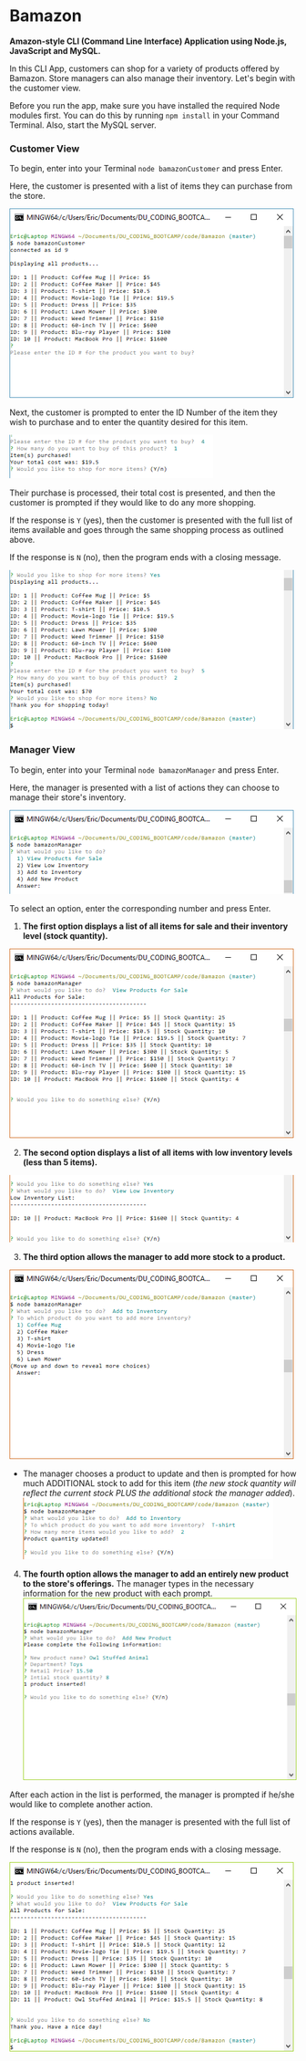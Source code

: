 # Bamazon
__Amazon-style CLI (Command Line Interface) Application using Node.js, JavaScript and MySQL.__

In this CLI App, customers can shop for a variety of products offered by Bamazon. Store managers can also manage their inventory. Let's begin with the customer view.

Before you run the app, make sure you have installed the required Node modules first. You can do this by running `npm install` in your Command Terminal. Also, start the MySQL server.

### Customer View
To begin, enter into your Terminal `node bamazonCustomer` and press Enter. 

Here, the customer is presented with a list of items they can purchase from the store.

![Starting the Program](/images/bamCust_productList.PNG)

Next, the customer is prompted to enter the ID Number of the item they wish to purchase and to enter the quantity desired for this item.

![Buying a Product](/images/bamCust_buyProduct.PNG)

Their purchase is processed, their total cost is presented, and then the customer is prompted if they would like to do any more shopping.

If the response is `Y` (yes), then the customer is presented with the full list of items available and goes through the same shopping process as outlined above.

If the response is `N` (no), then the program ends with a closing message.

![Ending the Program](/images/bamCust_buyMoreThenEndProg.PNG)


### Manager View
To begin, enter into your Terminal `node bamazonManager` and press Enter. 

Here, the manager is presented with a list of actions they can choose to manage their store's inventory.

![Starting the Program](/images/bamManager_start.PNG)

To select an option, enter the corresponding number and press Enter.

1. __The first option displays a list of all items for sale and their inventory level (stock quantity).__

![List all Products](/images/bamManager_listStock.PNG)

2. __The second option displays a list of all items with low inventory levels (less than 5 items).__

![List Low Inventory](/images/bamManager_lowStock.PNG)

3. __The third option allows the manager to add more stock to a product.__

![Add Inventory](/images/bamManager_addInventory.PNG)

  - The manager chooses a product to update and then is prompted for how much ADDITIONAL stock to add for this item (*the new stock quantity will reflect the current stock PLUS the additional stock the manager added*).
   ![Updated Inventory](/images/bamManager_stockUpdated.PNG)

4. __The fourth option allows the manager to add an entirely new product to the store's offerings.__
The manager types in the necessary information for the new product with each prompt.
![Add New Product](/images/bamManager_newProduct.PNG)


After each action in the list is performed, the manager is prompted if he/she would like to complete another action.

If the response is `Y` (yes), then the manager is presented with the full list of actions available.

If the response is `N` (no), then the program ends with a closing message.

![Ending the Program](/images/bamManager_endProg.PNG)

